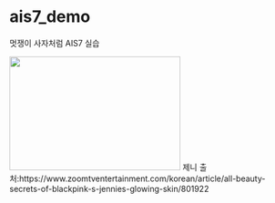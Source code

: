 # ais7_demo
멋쟁이 사자처럼 AIS7 실습

<img src="https://i.zoomtventertainment.com/story/Jennie_8.png?tr=w-600,h-450,fo-auto" width="300" height="200">
제니 
출처:https://www.zoomtventertainment.com/korean/article/all-beauty-secrets-of-blackpink-s-jennies-glowing-skin/801922
